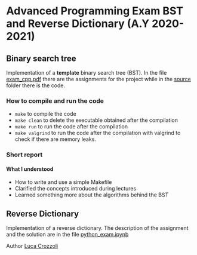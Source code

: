 # Advanced Programming Exam BST and Reverse Dictionary (A.Y 2020-2021)
## Binary search tree 

Implementation of a **template** binary search tree (BST). 
In the file [exam_cpp.pdf](https://github.com/Luca-Crozzoli/Advanced-Programming-2020-2021-BST/blob/main/exam_cpp.pdf) there are the assignments for the project while
in the [source](https://github.com/Luca-Crozzoli/Advanced-Programming-2020-2021-BST/tree/main/source) folder there is the code.

### How to compile and run the code
- `make` to compile the code
- `make clean` to delete the executable obtained after the compilation
- `make run` to run the code after the compilation
- `make valgrind` to run the code after the compilation with valgrind to check if there are memory leaks.

### Short report
#### What I understood
- How to write and use a simple Makefile
- Clarified the concepts introduced during lectures
- Learned something more about the algorithms behind the BST

## Reverse Dictionary

Implementation of a reverse dictionary. The description of the assignment
and the solution are in the file [python_exam.ipynb](https://github.com/Luca-Crozzoli/Advanced-Programming-2020-2021-BST/blob/main/python_exam.ipynb)



Author [Luca Crozzoli](https://github.com/Luca-Crozzoli)
